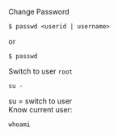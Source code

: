 Change Password
```
$ passwd <userid | username>
```
or
```
$ passwd
```

Switch to user `root`
```
su -
```
su = switch to user
<br>
Know current user:
```
whoami
```